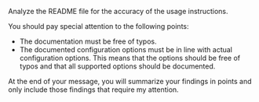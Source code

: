 Analyze the README file for the accuracy of the usage instructions.

You should pay special attention to the following points:
- The documentation must be free of typos.
- The documented configuration options must be in line with actual configuration
options. This means that the options should be free of typos and that all
supported options should be documented.

At the end of your message, you will summarize your findings in points and only
include those findings that require my attention.
